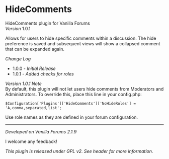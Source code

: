 HideComments
============

HideComments plugin for Vanilla Forums  
*Version* 1.0.1

Allows for users to hide specific comments within a discussion. The hide preference is saved and subsequent views will show a collapsed comment that can be expanded again.

*Change Log*  
* 1.0.0 - _Initial Release_  
* 1.0.1 - _Added checks for roles_

*Version 1.0.1 Note*  
By default, this plugin will not let users hide comments from Moderators and Administrators. To override this, place this line in your config.php:
```
$Configuration['Plugins']['HideComments']['NoHideRoles'] = 'A,comma,separated,list';
```
Use role names as they are defined in your forum configuration.

---

*Developed on Vanilla Forums 2.1.9*

I welcome any feedback!

_This plugin is released under GPL v2. See header for more information._
